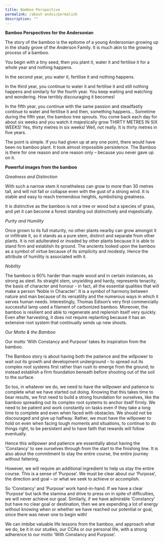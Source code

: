 ```yaml
---
title: Bamboo Perspective
permalink: /about-andss/permalink
description: ""
---
```




**Bamboo Perspectives for the Andersonian**

The story of the bamboo is the epitome of a young Andersonian growing up in the shady grove of the Anderson Family. It is much akin to the growing process of a bamboo.

You begin with a tiny seed, then you plant it, water it and fertilise it for a whole year and nothing happens.

In the second year, you water it, fertilise it and nothing happens.

In the third year, you continue to water it and fertilise it and still nothing happens and similarly for the fourth year. You keep waiting and watching and wondering. How terribly discouraging it becomes!

In the fifth year, you continue with the same passion and steadfastly continue to water and fertilise it and then, something happens… Sometime during the fifth year, the bamboo tree sprouts. You come back each day for about six weeks and you watch it majestically grow THIRTY METRES IN SIX WEEKS! Yes, thirty metres in six weeks! Well, not really. It is thirty metres in five years.

The point is simple. If you had given up at any one point, there would have been no bamboo plant. It took almost impossible persistence. The Bamboo is there for one reason and one reason only – because you never gave up on it.

**Powerful images from the bamboo**

*Greatness and Distinction*

With such a narrow stem it nonetheless can grow to more than 30 metres tall, and will not fall or collapse even with the gust of a strong wind. It is stable and easy to reach tremendous heights, symbolising greatness.

It is distinctive as the bamboo is not a tree or wood but a species of grass, and yet it can become a forest standing out distinctively and majestically.

*Purity and Humility*

Once grown to its full maturity, no other plants nearby can grow amongst it or infiltrate it, so it stands as a pure stem, distinct and separate from other plants. It is not adulterated or invaded by other plants because it is able to stand firm and establish its ground.
The ancients looked upon the bamboo as a symbol of virtue because of its simplicity and modesty. Hence the attribute of humility is associated with it.

*Nobility*

The bamboo is 60% harder than maple wood and in certain instances, as strong as steel. Its straight stem, unyielding and hardy, represents tenacity, the basis of character and honour - in fact, all the essential qualities that will make a person ‘Noble in Character’. It is a symbol of harmony between nature and man because of its versatility and the numerous ways in which it serves human needs. Interestingly, Thomas Edison’s very first commercially successful lamp used a filament of carbonized bamboo.
Moreover, the bamboo is resilient and able to regenerate and replenish itself very quickly. Even after harvesting, it does not require replanting because it has an extensive root system that continually sends up new shoots.

*Our Motto & the Bamboo*

Our motto ‘With Constancy and Purpose’ takes its inspiration from the bamboo.

The Bamboo story is about having both the patience and the willpower to wait out its growth and development underground – to spread out its complex root systems first rather than rush to emerge from the ground; to instead establish a firm foundation beneath before shooting out of the soil to the surface.

So too, in whatever we do, we need to have the willpower and patience to complete what we have started out doing. Knowing that this takes time to bear results, we first need to build a strong foundation for ourselves, like the bamboo spreading out its complex root systems to anchor itself firmly. We need to be patient and work constantly on tasks even if they take a long time to complete and even when faced with obstacles. We should not be discouraged and give up halfway. Rather, we must have the willpower to hold on even when facing tough moments and situations, to continue to do things right, to be persistent and to have faith that rewards will follow eventually.

Hence this willpower and patience are essentially about having the ‘Constancy’ to see ourselves through from the start to the finishing line. It is also about the commitment to stay the entire course, the entire journey without faltering.

However, we will require an additional ingredient to help us stay the entire course. This is a sense of ‘Purpose’. We must be clear about our ‘Purpose’, the direction and goal – or what we seek to achieve or accomplish.

So ‘Constancy’ and ‘Purpose’ work hand-in-hand. If we have a clear ‘Purpose’ but lack the stamina and drive to press on in spite of difficulties, we will never achieve our goal. Similarly, if we have admirable ‘Constancy’ but have no clear goal or destination, then we are expending a lot of energy without knowing when or whether we have reached our potential or goal, since there was never one to begin with!

We can imbibe valuable life lessons from the bamboo, and approach what we do, be it in our studies, our CCAs or our personal life, with a strong adherence to our motto ‘With Constancy and Purpose’.